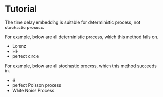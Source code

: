 # Tutorial

The time delay embedding is suitable for deterministic process, not stochastic process.

For example, below are all deterministic process, which this method fails on.

* Lorenz
* HH
* perfect circle

For example, below are all stochastic process, which this method succeeds in.

* $\theta$
* perfect Poisson process
* White Noise Process